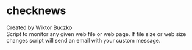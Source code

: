 # checknews<br>
Created by Wiktor Buczko<br>
Script to monitor any given web file or web page. If file size or web size changes script will send an email with your custom message.<br>
